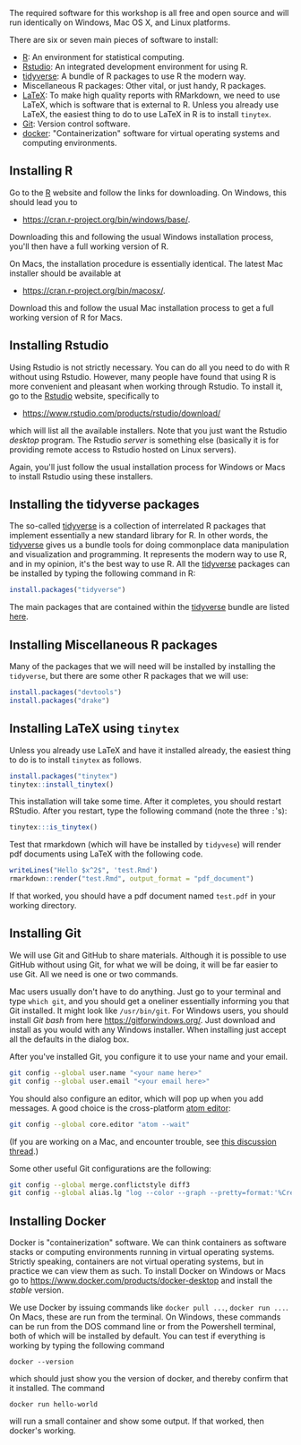 The required software for this workshop is all free and open source
and will run identically on Windows, Mac OS X, and Linux platforms.

There are six or seven main pieces of software to install:

-   [R](https://www.r-project.org/): An environment for statistical
    computing.
-   [Rstudio](https://www.rstudio.com/): An integrated development
    environment for using R.
-   [tidyverse](https://www.tidyverse.org/): A bundle of R packages to
    use R the modern way.
-   Miscellaneous R packages: Other vital, or just handy, R packages.
-   [LaTeX](https://www.latex-project.org/): To make high quality reports with RMarkdown, we need to use LaTeX, which is software that is external to R. Unless you already use LaTeX, the easiest thing to do to use LaTeX in R is to install `tinytex`.
-   [Git](http://mc-stan.org/): Version control software.
-   [docker](https://github.com/paul-buerkner/brms): "Containerization" software for virtual operating systems and computing environments.

## Installing R

Go to the [R](https://www.r-project.org/) website and follow the links
for downloading. On Windows, this should lead you to

-   <https://cran.r-project.org/bin/windows/base/>.

Downloading this and following the usual Windows installation process,
you\'ll then have a full working version of R.

On Macs, the installation procedure is essentially identical. The latest
Mac installer should be available at

-   <https://cran.r-project.org/bin/macosx/>.

Download this and follow the usual Mac installation process to get a
full working version of R for Macs.

## Installing Rstudio

Using Rstudio is not strictly necessary. You can do all you need to do
with R without using Rstudio. However, many people have found that using
R is more convenient and pleasant when working through Rstudio. To
install it, go to the [Rstudio](https://www.rstudio.com/) website,
specifically to

-   <https://www.rstudio.com/products/rstudio/download/>

which will list all the available installers. Note that you just want
the Rstudio *desktop* program. The Rstudio *server* is something else
(basically it is for providing remote access to Rstudio hosted on Linux
servers).

Again, you\'ll just follow the usual installation process for Windows or
Macs to install Rstudio using these installers.

## Installing the tidyverse packages

The so-called [tidyverse](https://www.tidyverse.org/) is a collection of
interrelated R packages that implement essentially a new standard
library for R. In other words, the
[tidyverse](https://www.tidyverse.org/) gives us a bundle tools for
doing commonplace data manipulation and visualization and programming.
It represents the modern way to use R, and in my opinion, it\'s the best
way to use R. All the [tidyverse](https://www.tidyverse.org/) packages
can be installed by typing the following command in R:

```r
install.packages("tidyverse")
```

The main packages that are contained within the
[tidyverse](https://www.tidyverse.org/) bundle are listed
[here](https://www.tidyverse.org/packages/).

## Installing Miscellaneous R packages

Many of the packages that we will need will be installed by installing the `tidyverse`, but there are some other R packages that we will use: 
```r
install.packages("devtools")
install.packages("drake")
```

## Installing LaTeX using `tinytex`

Unless you already use LaTeX and have it installed already, the easiest thing to do is to install `tinytex` as follows.
```r
install.packages("tinytex")
tinytex::install_tinytex()
```
This installation will take some time. After it completes, you should restart RStudio.
After you restart, type the following command (note the three `:`'s):
```r
tinytex:::is_tinytex()
```

Test that rmarkdown (which will have be installed by `tidyvese`) will render pdf documents using LaTeX with the following code.
```r
writeLines("Hello $x^2$", 'test.Rmd')
rmarkdown::render("test.Rmd", output_format = "pdf_document")
```
If that worked, you should have a pdf document named `test.pdf` in your working directory. 

## Installing Git

We will use Git and GitHub to share materials. Although it is possible to use GitHub without using Git, for what we will be doing, it will be far easier to use Git. All we need is one or two commands. 

Mac users usually don't have to do anything. Just go to your terminal and type `which git`, and you should get a oneliner essentially informing you that Git installed. It might look like `/usr/bin/git`. For Windows users, you should install *Git bash* from here https://gitforwindows.org/. Just download and install as you would with any Windows installer. When installing just accept all the defaults in the dialog box.

After you've installed Git, you configure it to use your name and your email.
```bash
git config --global user.name "<your name here>"
git config --global user.email "<your email here>"
```
You should also configure an editor, which will pop up when you add messages.
A good choice is the cross-platform [atom editor](https://atom.io):
```bash
git config --global core.editor "atom --wait"
```
(If you are working on a Mac, and encounter trouble, see [this discussion thread](https://discuss.atom.io/t/not-able-to-associate-atom-with-git-error-macos/15786).)

Some other useful Git configurations are the following:
```bash
git config --global merge.conflictstyle diff3
git config --global alias.lg "log --color --graph --pretty=format:'%Cred%h%Creset -%C(yellow)%d%Creset %s %Cgreen(%cr) %C(bold blue)<%an>%Creset' --abbrev-commit"
```


## Installing Docker

Docker is "containerization" software. We can think containers as software stacks or computing environments running in virtual operating systems. 
Strictly speaking, containers are not virtual operating systems, but in practice we can view them as such.
To install Docker on Windows or Macs go to https://www.docker.com/products/docker-desktop and install the *stable* version.

We use Docker by issuing commands like `docker pull ...`, `docker run ...`.
On Macs, these are run from the terminal.
On Windows, these commands can be run from the DOS command line or from the Powershell terminal, both of which will be installed by default.
You can test if everything is working by typing the following command
```
docker --version
```
which should just show you the version of docker, and thereby confirm that it installed.
The command
```
docker run hello-world
```
will run a small container and show some output. If that worked, then docker's working.
